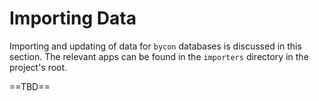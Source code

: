 # Importing Data

Importing and updating of data for `bycon` databases is discussed in
this section. The relevant apps can be found in the `importers` directory
in the project's root.

==TBD==